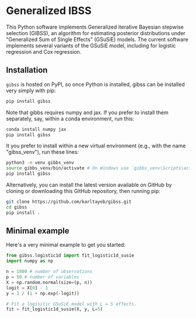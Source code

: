 # Generalized IBSS

This Python software implements Generalized iterative Bayesian
stepwise selection (GIBSS), an algorithm for estimating posterior
distributions under "Generalized Sum of Single Effects" (GSuSiE)
models. The current software implements several variants of the GSuSiE
model, including for logistic regression and Cox regression.

<!-- The idea is simple: accurately estimate the single effect
regression, which can be done through various approximation techniques
(Laplace, quadrature, etc.), conditional on point estimates from other
effects.  A natural criticism of the approach is that it does not
propagate uncertainty in the point estimates. However, we find
empirically it works well in many situations. -->

## Installation

`gibss` is hosted on PyPI, so once Python is installed, gibss can be
installed very simply with pip:

```bash
pip install gibss
```

Note that gibbs requires numpy and jax. If you prefer to install them
separately, say, within a conda environment, run this:

```bash
conda install numpy jax
pip install gibss
```

It you prefer to install within a new virtual environment (e.g.,
with the name "gibss_venv"), run these lines:

```bash
python3 -m venv gibbs_venv
source gibbs_venv/bin/activate # On Windows use `gibbs_venv\Scripts\activate`
pip install gibss
```

Alternatively, you can install the latest version available on GitHub
by cloning or downloading this GitHub repository, then running pip:

```bash
git clone https://github.com/karltayeb/gibss.git
cd gibss
pip install .
```

## Minimal example

Here's a very minimal example to get you started:

```python
from gibss.logistic1d import fit_logistic1d_susie
import numpy as np

n = 1000 # number of observations
p = 50 # number of variables
X = np.random.normal(size=(p, n))
logit = X[0] - 1
y = 1 / (1 + np.exp(-logit))

# Fit a logisitic GSuSiE model with L = 5 effects.
fit = fit_logistic1d_susie(X, y, L=5)
```

